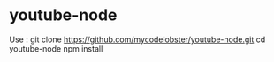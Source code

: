 youtube-node
============


Use :
git clone https://github.com/mycodelobster/youtube-node.git 
cd youtube-node
npm install

